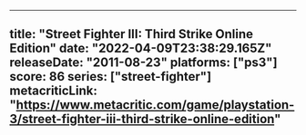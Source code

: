 
---
title: "Street Fighter III: Third Strike Online Edition"
date: "2022-04-09T23:38:29.165Z"
releaseDate: "2011-08-23"
platforms: ["ps3"]
score: 86
series: ["street-fighter"]
metacriticLink: "https://www.metacritic.com/game/playstation-3/street-fighter-iii-third-strike-online-edition"
---
